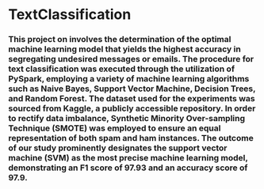 # TextClassification
### This project on involves the determination of the optimal machine learning model that yields the highest accuracy in segregating undesired messages or emails. The procedure for text classification was executed through the utilization of PySpark, employing a variety of machine learning algorithms such as Naive Bayes, Support Vector Machine, Decision Trees, and Random Forest. The dataset used for the experiments was sourced from Kaggle, a publicly accessible repository. In order to rectify data imbalance, Synthetic Minority Over-sampling Technique (SMOTE) was employed to ensure an equal representation of both spam and ham instances. The outcome of our study prominently designates the support vector machine (SVM) as the most precise machine learning model, demonstrating an F1 score of 97.93 and an accuracy score of 97.9.
